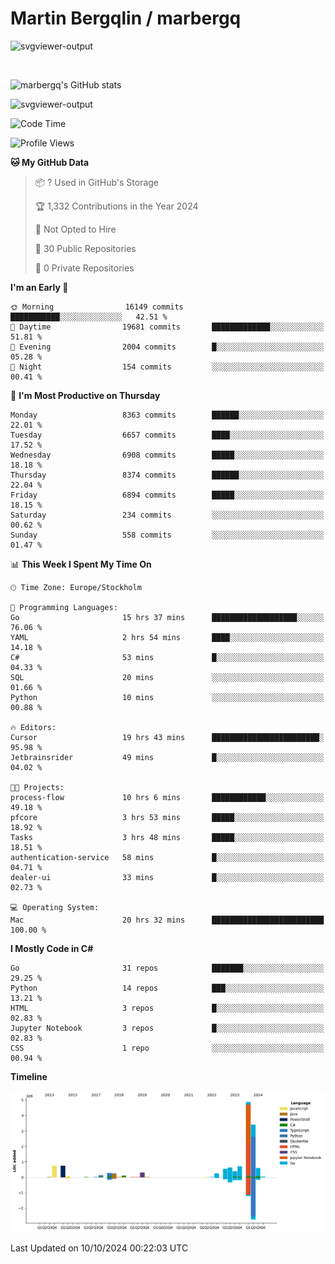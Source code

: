 # Martin Bergqlin / marbergq

![svgviewer-output](https://user-images.githubusercontent.com/2405410/206014777-22d41ecb-c24f-421d-b7d9-bba2cb5bb0de.svg)

<br>

<!--- [![Martin's Week](https://github-readme-stats.vercel.app/api/wakatime?username=marbergq&theme=dark)](https://github.com/anuraghazra/github-readme-stats) -->

![marbergq's GitHub stats](https://github-readme-stats.vercel.app/api?username=marbergq&count_private=true&show_icons=true)

![svgviewer-output](https://wakatime.com/badge/user/3f0a2069-6683-4e19-9a4a-7d21ea815067.svg)

<!--START_SECTION:waka-->
![Code Time](http://img.shields.io/badge/Code%20Time-4%2C456%20hrs%2025%20mins-blue)

![Profile Views](http://img.shields.io/badge/Profile%20Views-0-blue)

**🐱 My GitHub Data** 

> 📦 ? Used in GitHub's Storage 
 > 
> 🏆 1,332 Contributions in the Year 2024
 > 
> 🚫 Not Opted to Hire
 > 
> 📜 30 Public Repositories 
 > 
> 🔑 0 Private Repositories 
 > 
**I'm an Early 🐤** 

```text
🌞 Morning                16149 commits       ███████████░░░░░░░░░░░░░░   42.51 % 
🌆 Daytime                19681 commits       █████████████░░░░░░░░░░░░   51.81 % 
🌃 Evening                2004 commits        █░░░░░░░░░░░░░░░░░░░░░░░░   05.28 % 
🌙 Night                  154 commits         ░░░░░░░░░░░░░░░░░░░░░░░░░   00.41 % 
```
📅 **I'm Most Productive on Thursday** 

```text
Monday                   8363 commits        ██████░░░░░░░░░░░░░░░░░░░   22.01 % 
Tuesday                  6657 commits        ████░░░░░░░░░░░░░░░░░░░░░   17.52 % 
Wednesday                6908 commits        █████░░░░░░░░░░░░░░░░░░░░   18.18 % 
Thursday                 8374 commits        ██████░░░░░░░░░░░░░░░░░░░   22.04 % 
Friday                   6894 commits        █████░░░░░░░░░░░░░░░░░░░░   18.15 % 
Saturday                 234 commits         ░░░░░░░░░░░░░░░░░░░░░░░░░   00.62 % 
Sunday                   558 commits         ░░░░░░░░░░░░░░░░░░░░░░░░░   01.47 % 
```


📊 **This Week I Spent My Time On** 

```text
🕑︎ Time Zone: Europe/Stockholm

💬 Programming Languages: 
Go                       15 hrs 37 mins      ███████████████████░░░░░░   76.06 % 
YAML                     2 hrs 54 mins       ████░░░░░░░░░░░░░░░░░░░░░   14.18 % 
C#                       53 mins             █░░░░░░░░░░░░░░░░░░░░░░░░   04.33 % 
SQL                      20 mins             ░░░░░░░░░░░░░░░░░░░░░░░░░   01.66 % 
Python                   10 mins             ░░░░░░░░░░░░░░░░░░░░░░░░░   00.88 % 

🔥 Editors: 
Cursor                   19 hrs 43 mins      ████████████████████████░   95.98 % 
Jetbrainsrider           49 mins             █░░░░░░░░░░░░░░░░░░░░░░░░   04.02 % 

🐱‍💻 Projects: 
process-flow             10 hrs 6 mins       ████████████░░░░░░░░░░░░░   49.18 % 
pfcore                   3 hrs 53 mins       █████░░░░░░░░░░░░░░░░░░░░   18.92 % 
Tasks                    3 hrs 48 mins       █████░░░░░░░░░░░░░░░░░░░░   18.51 % 
authentication-service   58 mins             █░░░░░░░░░░░░░░░░░░░░░░░░   04.71 % 
dealer-ui                33 mins             █░░░░░░░░░░░░░░░░░░░░░░░░   02.73 % 

💻 Operating System: 
Mac                      20 hrs 32 mins      █████████████████████████   100.00 % 
```

**I Mostly Code in C#** 

```text
Go                       31 repos            ███████░░░░░░░░░░░░░░░░░░   29.25 % 
Python                   14 repos            ███░░░░░░░░░░░░░░░░░░░░░░   13.21 % 
HTML                     3 repos             █░░░░░░░░░░░░░░░░░░░░░░░░   02.83 % 
Jupyter Notebook         3 repos             █░░░░░░░░░░░░░░░░░░░░░░░░   02.83 % 
CSS                      1 repo              ░░░░░░░░░░░░░░░░░░░░░░░░░   00.94 % 
```



**Timeline**

![Lines of Code chart](https://raw.githubusercontent.com/marbergq/marbergq/main/assets/bar_graph.png)


 Last Updated on 10/10/2024 00:22:03 UTC
<!--END_SECTION:waka-->
